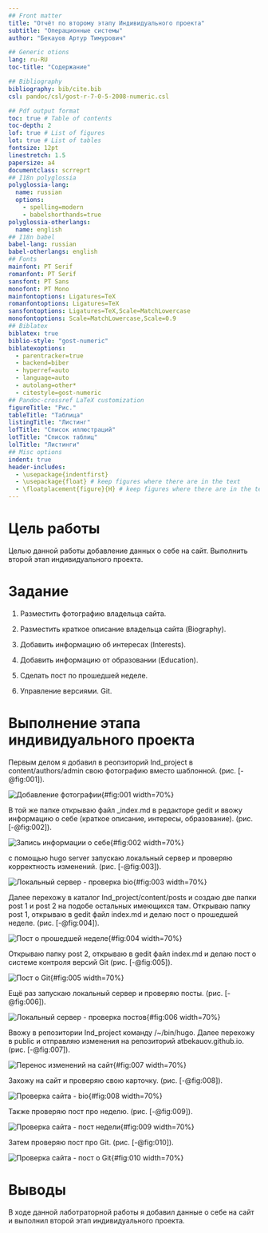 ```yaml
---
## Front matter
title: "Отчёт по второму этапу Индивидуального проекта"
subtitle: "Операционные системы"
author: "Бекауов Артур Тимурович"

## Generic otions
lang: ru-RU
toc-title: "Содержание"

## Bibliography
bibliography: bib/cite.bib
csl: pandoc/csl/gost-r-7-0-5-2008-numeric.csl

## Pdf output format
toc: true # Table of contents
toc-depth: 2
lof: true # List of figures
lot: true # List of tables
fontsize: 12pt
linestretch: 1.5
papersize: a4
documentclass: scrreprt
## I18n polyglossia
polyglossia-lang:
  name: russian
  options:
	- spelling=modern
	- babelshorthands=true
polyglossia-otherlangs:
  name: english
## I18n babel
babel-lang: russian
babel-otherlangs: english
## Fonts
mainfont: PT Serif
romanfont: PT Serif
sansfont: PT Sans
monofont: PT Mono
mainfontoptions: Ligatures=TeX
romanfontoptions: Ligatures=TeX
sansfontoptions: Ligatures=TeX,Scale=MatchLowercase
monofontoptions: Scale=MatchLowercase,Scale=0.9
## Biblatex
biblatex: true
biblio-style: "gost-numeric"
biblatexoptions:
  - parentracker=true
  - backend=biber
  - hyperref=auto
  - language=auto
  - autolang=other*
  - citestyle=gost-numeric
## Pandoc-crossref LaTeX customization
figureTitle: "Рис."
tableTitle: "Таблица"
listingTitle: "Листинг"
lofTitle: "Список иллюстраций"
lotTitle: "Список таблиц"
lolTitle: "Листинги"
## Misc options
indent: true
header-includes:
  - \usepackage{indentfirst}
  - \usepackage{float} # keep figures where there are in the text
  - \floatplacement{figure}{H} # keep figures where there are in the text
---
```


# Цель работы

Целью данной работы добавление данных о себе на сайт. Выполнить второй этап индивидуального проекта.

# Задание

1. Разместить фотографию владельца сайта.

2. Разместить краткое описание владельца сайта (Biography).

3. Добавить информацию об интересах (Interests).

4. Добавить информацию от образовании (Education).

5. Сделать пост по прошедшей неделе.

6. Управление версиями. Git.

# Выполнение этапа индивидуального проекта

Первым делом я добавил в реопзиторий Ind_project в content/authors/admin свою фотографию вместо шаблонной. (рис. [-@fig:001]).

![Добавление фотографии](image/1.png){#fig:001 width=70%}

В той же папке открываю файл _index.md в редакторе gedit и ввожу информацию о себе (краткое описание, интересы, образование). (рис. [-@fig:002]).

![Запись информации о себе](image/2.png){#fig:002 width=70%}

с помощью hugo server запускаю локальный сервер и проверяю корректность изменений. (рис. [-@fig:003]).

![Локальный сервер - проверка bio](image/3.png){#fig:003 width=70%}

Далее перехожу в каталог Ind_project/content/posts и создаю две папки post 1 и post 2 на подобе остальных имеющихся там. Открываю папку post 1, открываю в gedit файл index.md и делаю пост о прошедшей неделе. (рис. [-@fig:004]).

![Пост о прошедшей неделе](image/4.png){#fig:004 width=70%}

Открываю папку post 2, открываю в gedit файл index.md и делаю пост о системе контроля версий Git  (рис. [-@fig:005]).

![Пост о Git](image/5.png){#fig:005 width=70%}

Ещё раз запускаю локальный сервер и проверяю посты. (рис. [-@fig:006]).

![Локальный сервер - проверка постов](image/6.png){#fig:006 width=70%}

Ввожу в репозитории Ind_project команду /~/bin/hugo. Далее перехожу в public и отправляю изменения на репозиторий atbekauov.github.io. (рис. [-@fig:007]).

![Перенос изменений на сайт](image/7.png){#fig:007 width=70%}

Захожу на сайт и проверяю свою карточку. (рис. [-@fig:008]).

![Проверка сайта - bio](image/8.png){#fig:008 width=70%}

Также проверяю пост про неделю. (рис. [-@fig:009]).

![Проверка сайта - пост недели](image/9.png){#fig:009 width=70%}

Затем проверяю пост про Git.   (рис. [-@fig:010]).

![Проверка сайта - пост о Git](image/10.png){#fig:010 width=70%}


# Выводы

В ходе данной лаботраторной работы я добавил данные о себе на сайт и выполнил второй этап индивидуального проекта.


